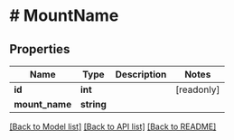 # # MountName

## Properties

Name | Type | Description | Notes
------------ | ------------- | ------------- | -------------
**id** | **int** |  | [readonly]
**mount_name** | **string** |  |

[[Back to Model list]](../../README.md#models) [[Back to API list]](../../README.md#endpoints) [[Back to README]](../../README.md)
